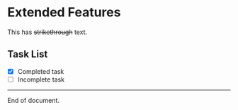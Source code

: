# Extended Features

This has ~~strikethrough~~ text.

## Task List

- [x] Completed task
- [ ] Incomplete task

---

End of document.
